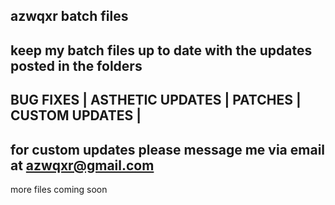 azwqxr batch files
-----------------------
keep my batch files up to date with the updates posted in the folders
-----------------------
BUG FIXES | 
ASTHETIC UPDATES | 
PATCHES | 
CUSTOM UPDATES | 
-----------------------
for custom updates please message me via email at
azwqxr@gmail.com
-----------------------
more files coming soon
